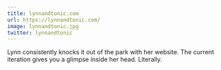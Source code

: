 ```yaml
---
title: lynnandtonic.com
url: https://lynnandtonic.com/
image: lynnandtonic.jpg
twitter: lynnandtonic
---
```


Lynn consistently knocks it out of the park with her website. The current iteration gives you a glimpse inside her head. Literally.